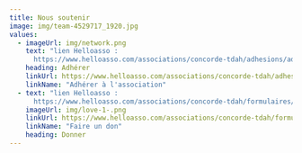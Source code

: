 ```yaml
---
title: Nous soutenir
image: img/team-4529717_1920.jpg
values:
  - imageUrl: img/network.png
    text: "lien Helloasso :
      https://www.helloasso.com/associations/concorde-tdah/adhesions/adherer"
    heading: Adhérer
    linkUrl: https://www.helloasso.com/associations/concorde-tdah/adhesions/adherer
    linkName: "Adhérer à l'association"
  - text: "lien Helloasso :
      https://www.helloasso.com/associations/concorde-tdah/formulaires/1/widget"
    imageUrl: img/love-1-.png
    linkUrl: https://www.helloasso.com/associations/concorde-tdah/formulaires/1/widget
    linkName: "Faire un don"
    heading: Donner
---
```

